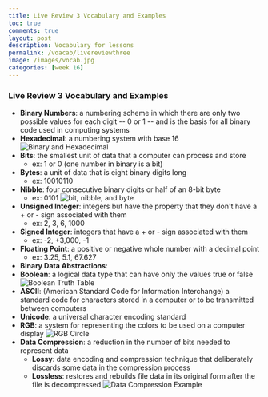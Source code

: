 ```yaml
---
title: Live Review 3 Vocabulary and Examples
toc: true
comments: true
layout: post
description: Vocabulary for lessons
permalink: /voacab/livereviewthree
image: /images/vocab.jpg
categories: [week 16]
---
```


### Live Review 3 Vocabulary and Examples

- **Binary Numbers**: a numbering scheme in which there are only two possible values for each digit -- 0 or 1 -- and is the basis for all binary code used in computing systems
- **Hexadecimal**: a numbering system with base 16
![Binary and Hexadecimal]({{site.baseurl}}/images/hexadecimal.jpg)
- **Bits**: the smallest unit of data that a computer can process and store
    - ex: 1 or 0 (one number in binary is a bit)
- **Bytes**: a unit of data that is eight binary digits long
    - ex: 10010110
- **Nibble**: four consecutive binary digits or half of an 8-bit byte
    - ex: 0101
![bit, nibble, and byte]({{site.baseurl}}/images/bitnibbleandbyte.png)
- **Unsigned Integer**: integers but have the property that they don't have a + or - sign associated with them
    - ex: 2, 3, 6, 1000
- **Signed Integer**: integers that have a + or - sign associated with them
    - ex: -2, +3,000, -1
- **Floating Point**: a positive or negative whole number with a decimal point
    - ex: 3.25, 5.1, 67.627
- **Binary Data Abstractions**:
- **Boolean**: a logical data type that can have only the values true or false
![Boolean Truth Table]({{site.baseurl}}/images/booleantruthtable.png)
- **ASCII**: (American Standard Code for Information Interchange) a standard code for characters stored in a computer or to be transmitted between computers
- **Unicode**: a universal character encoding standard
- **RGB**: a system for representing the colors to be used on a computer display
![RGB Circle]({{site.baseurl}}/images/rgb.png)
- **Data Compression**: a reduction in the number of bits needed to represent data
    - **Lossy**: data encoding and compression technique that deliberately discards some data in the compression process
    - **Lossless**: restores and rebuilds file data in its original form after the file is decompressed
![Data Compression Example]({{site.baseurl}}/images/catlosseyandlossless.jpg)